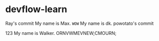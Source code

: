 # devflow-learn

Ray's commit
My name is Max.
`WOW`
My name is dk.
powotato's commit


123
My name is Walker.
ORNVWMEVNEW;CMOURN;